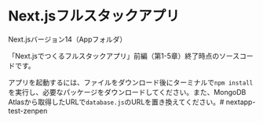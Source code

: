 # Next.jsフルスタックアプリ

Next.jsバージョン14（Appフォルダ）

「Next.jsでつくるフルスタックアプリ」前編（第1-5章）終了時点のソースコードです。

アプリを起動するには、ファイルをダウンロード後にターミナルで`npm install`を実行し、必要なパッケージをダウンロードしてください。また、MongoDB Atlasから取得したURLで`database.js`のURLを置き換えてください。# nextapp-test-zenpen
